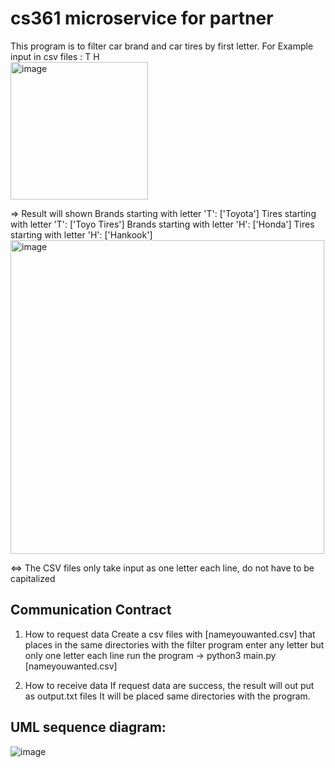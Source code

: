 # cs361 microservice for partner

This program is to filter car brand and car tires by first letter.
For Example input in csv files :
T
H<br>
<img width="220" alt="image" src="https://github.com/yangcan1/cs361/assets/107888129/2f9e10a6-d57b-4211-a87a-bc52828aaadb">

=> Result will shown 
Brands starting with letter 'T': ['Toyota']
Tires starting with letter 'T': ['Toyo Tires']
Brands starting with letter 'H': ['Honda']
Tires starting with letter 'H': ['Hankook']<br>
<img width="502" alt="image" src="https://github.com/yangcan1/cs361/assets/107888129/9069455b-4a4a-403c-9919-d65167952de0">


<=> The CSV files only take input as one letter each line, do not have to be capitalized

## Communication Contract
1. How to request data
Create a csv files with [nameyouwanted.csv] that places in the same directories with the filter program
enter any letter but only one letter each line
run the program -> python3 main.py [nameyouwanted.csv]

2. How to receive data
If request data are success, the result will out put as output.txt files
It will be placed same directories with the program.

## UML sequence diagram:

![image](https://github.com/yangcan1/cs361/assets/107888129/b9043fcb-1dde-4544-a9e8-039f517c35f5)



